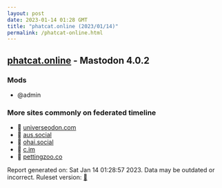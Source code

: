 ```yaml
---
layout: post
date: 2023-01-14 01:28 GMT
title: "phatcat.online (2023/01/14)"
permalink: /phatcat-online.html
---
```


## [phatcat.online](https://phatcat.online) - Mastodon 4.0.2

### Mods
 * @admin

### More sites commonly on federated timeline

* 🐘 [universeodon.com](/universeodon-com.html)
* 🐘 [aus.social](/aus-social.html)
* 🐘 [ohai.social](/ohai-social.html)
* 🐘 [c.im](/c-im.html)
* 🐘 [pettingzoo.co](/pettingzoo-co.html)

Report generated on: Sat Jan 14 01:28:57 2023. Data may be outdated or incorrect.
Ruleset version: [🧁](/version-cupcake)
